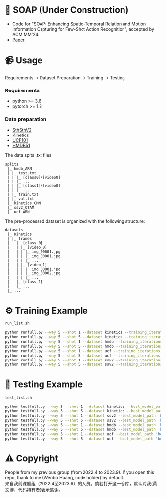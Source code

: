 # 🧼 SOAP (Under Construction)
- Code for "SOAP: Enhancing Spatio-Temporal Relation and Motion Information Capturing for Few-Shot Action Recognition", accepted by ACM MM'24.
- [Paper](https://wenbohuang1002.github.io/papers/MM-2024-1.pdf)

# 📹 Usage
Requirements -> Dataset Preparation -> Training -> Testing

### Requirements
- python >= 3.6
- pytorch >= 1.8

### Data preparation
- [SthSthV2](https://20bn.com/datasets/something-something#download)
- [Kinetics](https://github.com/cvdfoundation/kinetics-dataset)
- [UCF101](https://www.crcv.ucf.edu/data/UCF101.php)
- [HMDB51](https://serre-lab.clps.brown.edu/resource/hmdb-a-large-human-motion-database/#Downloads)
 
 The data splts .txt files 

  ```
  splits
   |_ hmdb_ARN
   | |_ test.txt
   | | |_ [class0]/[video0]
   | | |_ ...
   | | |_ [class1]/[video0]
   | | |_ ...
   | |_ train.txt
   | |_ val.txt
   |_ kinetics_CMN
   |_ ssv2_OTAM
   |_ ucf_ARN
  ```

The pre-processed dataset is organized with the following structure:

  ```
  datasets
   |_ Kinetics
   | |_ frames
   |   |_ [class_0]
   |   | |_ [video_0]
   |   | | |_ img_00001.jpg
   |   | | |_ img_00001.jpg
   |   | | |_ ...
   |   | |_ [video_1]
   |   | | |_ img_00001.jpg
   |   | | |_ img_00002.jpg
   |   | | |_ ...
   |   |_ [class_1]
   |   |_ ...
   |_ ...
  ```
# ⚙ Training Example
```bash
run_list.sh
```

```run_list.sh
python runfull.py --way 5 --shot 1 --dataset kinetics --training_iterations 10000 --learning_rate 0.001 --sch 2000 6000 8000
python runfull.py --way 5 --shot 5 --dataset kinetics --training_iterations 10000 --learning_rate 0.001 --sch 2000 6000 8000
python runfull.py --way 5 --shot 1 --dataset hmdb --training_iterations 10000 --learning_rate 0.001 --sch 2000 6000 8000
python runfull.py --way 5 --shot 5 --dataset hmdb --training_iterations 10000 --learning_rate 0.001 --sch 2000 6000 8000
python runfull.py --way 5 --shot 1 --dataset ucf --training_iterations 10000 --learning_rate 0.001 --sch 2000 6000 8000
python runfull.py --way 5 --shot 5 --dataset ucf --training_iterations 10000 --learning_rate 0.001 --sch 2000 6000 8000
python runfull.py --way 5 --shot 1 --dataset ssv2 --training_iterations 75000 --learning_rate 0.001 --sch 20000 40000 60000
python runfull.py --way 5 --shot 5 --dataset ssv2 --training_iterations 75000 --learning_rate 0.001 --sch 20000 40000 60000
```

# 🚀 Testing Example
```bash
test_list.sh
```

```test_list.sh
python testfull.py --way 5 --shot 1 --dataset kinetics --best_model_path 'best_model/kinetics/1-shot/checkpoint_best_val.pt' > ./test_log/kinetics_1shot.txt
python testfull.py --way 5 --shot 5 --dataset kinetics --best_model_path 'best_model/kinetics/5-shot/checkpoint_best_val.pt' > ./test_log/kinetics_5shot.txt
python testfull.py --way 5 --shot 1 --dataset ssv2 --best_model_path 'best_model/ssv2/1-shot/checkpoint_best_val.pt' > ./test_log/ssv2_1shot.txt
python testfull.py --way 5 --shot 5 --dataset ssv2 --best_model_path 'best_model/ssv2/5-shot/checkpoint_best_val.pt' > ./test_log/ssv2_5shot.txt
python testfull.py --way 5 --shot 1 --dataset hmdb --best_model_path 'best_model/hmdb/1-shot/checkpoint_best_val.pt' > ./test_log/hmdb_1shot.txt
python testfull.py --way 5 --shot 5 --dataset hmdb --best_model_path 'best_model/hmdb/5-shot/checkpoint_best_val.pt' > ./test_log/hmdb_5shot.txt
python testfull.py --way 5 --shot 1 --dataset ucf --best_model_path 'best_model/ucf/1-shot/checkpoint_best_val.pt' > ./test_log/ucf_1shot.txt
python testfull.py --way 5 --shot 5 --dataset ucf --best_model_path 'best_model/ucf/5-shot/checkpoint_best_val.pt' > ./test_log/ucf_5shot.txt
```
# ⚠️ Copyright
People from my previous group (from 2022.4 to 2023.9). If you open this repo, thank to me (Wenbo Huang, code holder) by default. <br>
来自我前课题组（2022.4至2023.9）的人员。倘若打开这一仓库，默认对我(黄文博，代码持有者)表示感谢。
